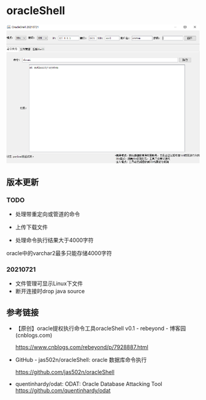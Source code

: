 # oracleShell

![1](./images/1.png)

## 版本更新

### TODO

- 处理带重定向或管道的命令

- 上传下载文件
- 处理命令执行结果大于4000字符

oracle中的varchar2最多只能存储4000字符

### 20210721

- 文件管理可显示Linux下文件
- 断开连接时drop java source

## 参考链接

- 【原创】oracle提权执行命令工具oracleShell v0.1 - rebeyond - 博客园 (cnblogs.com)

  https://www.cnblogs.com/rebeyond/p/7928887.html

- GitHub - jas502n/oracleShell: oracle 数据库命令执行

  https://github.com/jas502n/oracleShell
  
 - quentinhardy/odat: ODAT: Oracle Database Attacking Tool
https://github.com/quentinhardy/odat



